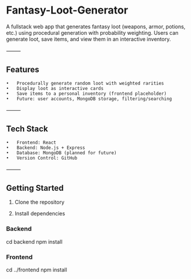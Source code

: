# Fantasy-Loot-Generator
A fullstack web app that generates fantasy loot (weapons, armor, potions, etc.) using procedural generation with probability weighting. Users can generate loot, save items, and view them in an interactive inventory.

⸻

## Features
	•	Procedurally generate random loot with weighted rarities
	•	Display loot as interactive cards
	•	Save items to a personal inventory (frontend placeholder)
	•	Future: user accounts, MongoDB storage, filtering/searching

⸻

## Tech Stack
	•	Frontend: React
	•	Backend: Node.js + Express
	•	Database: MongoDB (planned for future)
	•	Version Control: GitHub

⸻

## Getting Started

1. Clone the repository

2. Install dependencies

### Backend
cd backend
npm install

### Frontend
cd ../frontend
npm install